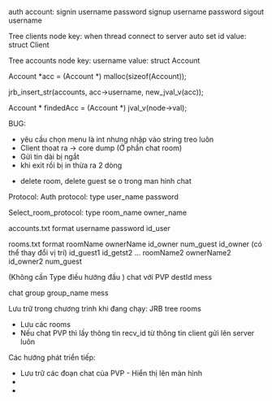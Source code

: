 auth account:
signin username password
signup username password
sigout username


Tree clients node
key: when thread connect to server auto set id
value: struct Client


Tree accounts node
key: username
value: struct Account

Account *acc = (Account *) malloc(sizeof(Account));

jrb_insert_str(accounts, acc->username, new_jval_v(acc));

Account * findedAcc = (Account *) jval_v(node->val);

<!-- BUG -->
BUG:
- yêu cầu chọn menu là int nhưng nhập vào string treo luôn 
- Client thoat ra -> core dump (Ở phần chat room)
- Gửi tin dài bị ngắt
- khi exit rồi bị in thừa ra 2 dòng 
<!-- BUG -->

<!-- GHi chus -->
- delete room, delete guest se o trong man hinh chat 


Protocol:
Auth protocol:
type user_name password

Select_room_protocol:
type room_name owner_name

accounts.txt format
username password id_user

rooms.txt format
roomName ownerName id_owner num_guest
id_owner (có thể thay đổi vị trí)
id_guest1
id_getst2
...
roomName2 ownerName2 id_owner2 num_guest

(Không cần Type điều hướng đầu )
chat với PVP
destId mess

chat group 
group_name mess


Lưu trữ trong chương trình khi đang chạy:
JRB tree rooms
- Lưu các rooms
- Nếu chat PVP thì lấy thông tin recv_id từ thông tin client gửi lên server luôn 

Các hướng phát triển tiếp:
- Lưu trữ các đoạn chat của PVP - Hiển thị lên màn hình
- 
- 